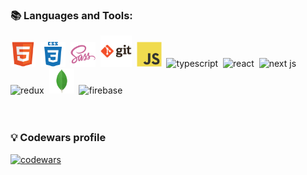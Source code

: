 ### 📚 Languages and Tools:

<div>
  <img src="https://github.com/devicons/devicon/blob/master/icons/html5/html5-original.svg" title="HTML5" alt="HTML" width="40" height="40"/>&nbsp;
  <img src="https://github.com/devicons/devicon/blob/master/icons/css3/css3-plain-wordmark.svg"  title="CSS3" alt="CSS" width="40" height="40"/>&nbsp;
  <img src="https://github.com/devicons/devicon/blob/master/icons/sass/sass-original.svg"  title="SCSS" alt="SCSS" width="40" height="40"/>&nbsp;
  <img src="https://github.com/devicons/devicon/blob/master/icons/git/git-original-wordmark.svg" title="Git" alt="Git" width="50" height="50"/>&nbsp;
  <img src="https://github.com/devicons/devicon/blob/master/icons/javascript/javascript-original.svg" title="JavaScript" alt="JavaScript" width="40" height="40"/>&nbsp;
  <img src="https://upload.wikimedia.org/wikipedia/commons/4/4c/Typescript_logo_2020.svg" alt="typescript" width="30" height="40" />&nbsp;
  <img src="https://upload.wikimedia.org/wikipedia/commons/a/a7/React-icon.svg" alt="react" width="30" height="40" />&nbsp;
  <img src="https://upload.wikimedia.org/wikipedia/commons/8/8e/Nextjs-logo.svg" alt="next js" width="40" height="40" />&nbsp;
  <img src="https://upload.wikimedia.org/wikipedia/commons/4/49/Redux.png" alt="redux" width="55" height="40" />&nbsp;
  <img src="https://github.com/devicons/devicon/blob/master/icons/mongodb/mongodb-original.svg" title="MongoDB" alt="MongoDB" width="40" height="40"/>&nbsp;
  <img src="https://www.gstatic.com/devrel-devsite/prod/v80bae38ba58d74b96b4842131d88ee335fbea404678aa063008110db834e2268/firebase/images/lockup.svg" alt="firebase" width="65" height="55" />&nbsp;
</div>

<br>
<br>

### 💡 Codewars profile
[![codewars](https://www.codewars.com/users/demptd13/badges/large)](https://www.codewars.com/users/demptd13)
